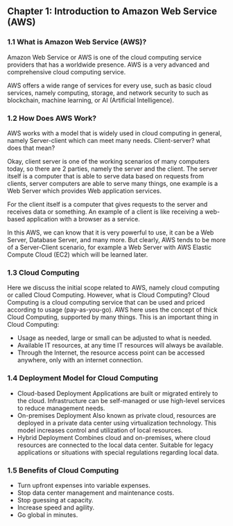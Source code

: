 ## Chapter 1: Introduction to Amazon Web Service (AWS)

### 1.1 What is Amazon Web Service (AWS)?

Amazon Web Service or AWS is one of the cloud computing service providers that has a worldwide presence. AWS is a very advanced and comprehensive cloud computing service. 

AWS offers a wide range of services for every use, such as basic cloud services, namely computing, storage, and network security to such as blockchain, machine learning, or AI (Artificial Intelligence).

### 1.2 How Does AWS Work?

AWS works with a model that is widely used in cloud computing in general, namely Server-client which can meet many needs. Client-server? what does that mean?

Okay, client server is one of the working scenarios of many computers today, so there are 2 parties, namely the server and the client. The server itself is a computer that is able to serve data based on requests from clients, server computers are able to serve many things, one example is a Web Server which provides Web application services.

For the client itself is a computer that gives requests to the server and receives data or something. An example of a client is like receiving a web-based application with a browser as a service.

In this AWS, we can know that it is very powerful to use, it can be a Web Server, Database Server, and many more. But clearly, AWS tends to be more of a Server-Client scenario, for example a Web Server with AWS Elastic Compute Cloud (EC2) which will be learned later.

### 1.3 Cloud Computing

Here we discuss the initial scope related to AWS, namely cloud computing or called Cloud Computing. However, what is Cloud Computing? Cloud Computing is a cloud computing service that can be used and priced according to usage (pay-as-you-go). AWS here uses the concept of thick Cloud Computing, supported by many things. This is an important thing in Cloud Computing:

- Usage as needed, large or small can be adjusted to what is needed.
- Available IT resources, at any time IT resources will always be available.
- Through the Internet, the resource access point can be accessed anywhere, only with an internet connection.

### 1.4 Deployment Model for Cloud Computing 

- Cloud-based Deployment
  Applications are built or migrated entirely to the cloud. Infrastructure can be self-managed or use high-level services to reduce management needs.
- On-premises Deployment
  Also known as private cloud, resources are deployed in a private data center using virtualization technology. This model increases control and utilization of local resources.
- Hybrid Deployment
  Combines cloud and on-premises, where cloud resources are connected to the local data center. Suitable for legacy applications or situations with special regulations regarding local data.

### 1.5 Benefits of Cloud Computing 

- Turn upfront expenses into variable expenses.
- Stop data center management and maintenance costs.
- Stop guessing at capacity.
- Increase speed and agility.
- Go global in minutes.